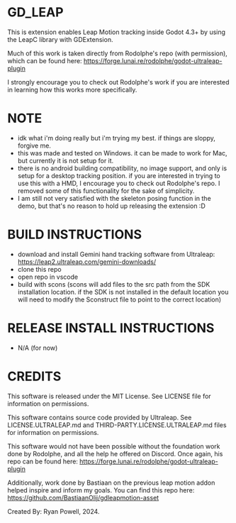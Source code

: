 # GD_LEAP
This is extension enables Leap Motion tracking inside Godot 4.3+ by using the LeapC library with GDExtension.

Much of this work is taken directly from Rodolphe's repo (with permission), which can be found here: https://forge.lunai.re/rodolphe/godot-ultraleap-plugin

I strongly encourage you to check out Rodolphe's work if you are interested in learning how this works more specifically.

# NOTE
- idk what i'm doing really but i'm trying my best. if things are sloppy, forgive me.
- this was made and tested on Windows. it can be made to work for Mac, but currently it is not setup for it.
- there is no android building compatibility, no image support, and only is setup for a desktop tracking position. if you are interested in trying to use this with a HMD, I encourage you to check out Rodolphe's repo. I removed some of this functionality for the sake of simplicity.
- I am still not very satisfied with the skeleton posing function in the demo, but that's no reason to hold up releasing the extension :D
  
# BUILD INSTRUCTIONS
- download and install Gemini hand tracking software from Ultraleap: https://leap2.ultraleap.com/gemini-downloads/
- clone this repo
- open repo in vscode
- build with scons (scons will add files to the src path from the SDK installation location. if the SDK is not installed in the default location you will need to modify the Sconstruct file to point to the correct location)

# RELEASE INSTALL INSTRUCTIONS
- N/A (for now)

# CREDITS
This software is released under the MIT License. See LICENSE file for information on permissions.

This software contains source code provided by Ultraleap. See LICENSE.ULTRALEAP.md and THIRD-PARTY.LICENSE.ULTRALEAP.md files for information on permissions.

This software would not have been possible without the foundation work done by Rodolphe, and all the help he offered on Discord. Once again, his repo can be found here: https://forge.lunai.re/rodolphe/godot-ultraleap-plugin

Additionally, work done by Bastiaan on the previous leap motion addon helped inspire and inform my goals. You can find this repo here: https://github.com/BastiaanOlij/gdleapmotion-asset

Created By: Ryan Powell, 2024.
